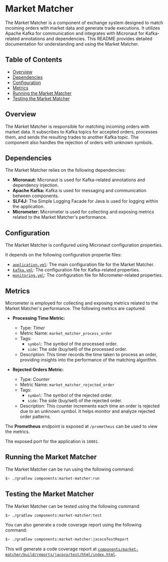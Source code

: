 # Market Matcher

The Market Matcher is a component of exchange system designed to match incoming orders with market data and generate trade executions. It utilizes Apache Kafka for communication and integrates with Micronaut for Kafka-related annotations and dependencies. This README provides detailed documentation for understanding and using the Market Matcher.

## Table of Contents

- [Overview](#overview)
- [Dependencies](#dependencies)
- [Configuration](#configuration)
- [Metrics](#metrics)
- [Running the Market Matcher](#running-the-market-matcher)
- [Testing the Market Matcher](#testing-the-market-matcher)

## Overview

The Market Matcher is responsible for matching incoming orders with market data. It subscribes to Kafka topics for accepted orders, processes them, and sends the resulting trades to another Kafka topic. The component also handles the rejection of orders with unknown symbols.

## Dependencies

The Market Matcher relies on the following dependencies:

- **Micronaut:** Micronaut is used for Kafka-related annotations and dependency injection.
- **Apache Kafka:** Kafka is used for messaging and communication between components.
- **SLF4J:** The Simple Logging Facade for Java is used for logging within the application.
- **Micrometer:** Micrometer is used for collecting and exposing metrics related to the Market Matcher's performance.

## Configuration

The Market Matcher is configured using Micronaut configuration properties. 

It depends on the following configuration propertie files:
- [`application.yml`](src/main/resources/application.yml): The main configuration file for the Market Matcher.
- [`kafka.yml`](/config/common/kafka.yml): The configuration file for Kafka-related properties.
- [`monitoring.yml`](/config/common/monitoring.yml): The configuration file for Micrometer-related properties.

## Metrics

Micrometer is employed for collecting and exposing metrics related to the Market Matcher's performance. The following metrics are captured:

- **Processing Time Metric:**
  - Type: _Timer_
  - Metric Name: `market_matcher_process_order`
  - Tags:
    - `symbol`: The symbol of the processed order.
    - `side`: The side (buy/sell) of the processed order.
  - Description: This timer records the time taken to process an order, providing insights into the performance of the matching algorithm.

- **Rejected Orders Metric:**
  - Type: _Counter_
  - Metric Name: `market_matcher_rejected_order`
  - Tags:
    - `symbol`: The symbol of the rejected order.
    - `side`: The side (buy/sell) of the rejected order.
  - Description: This counter increments each time an order is rejected due to an unknown symbol. It helps monitor and analyze rejected order patterns.

The **Prometheus** endpoint is exposed at `/prometheus` can be used to view the metrics.

The exposed port for the application is `10001`.

## Running the Market Matcher

The Market Matcher can be run using the following command:

```bash
$> ./gradlew components:market-matcher:run
```

## Testing the Market Matcher

The Market Matcher can be tested using the following command:

```bash
$> ./gradlew components:market-matcher:test
```

You can also generate a code coverage report using the following command:

```bash
$> ./gradlew components:market-matcher:jacocoTestReport
```

This will generate a code coverage report at [`components/market-matcher/build/reports/jacoco/test/html/index.html`](/components/market-matcher/build/reports/jacoco/test/html/index.html).
